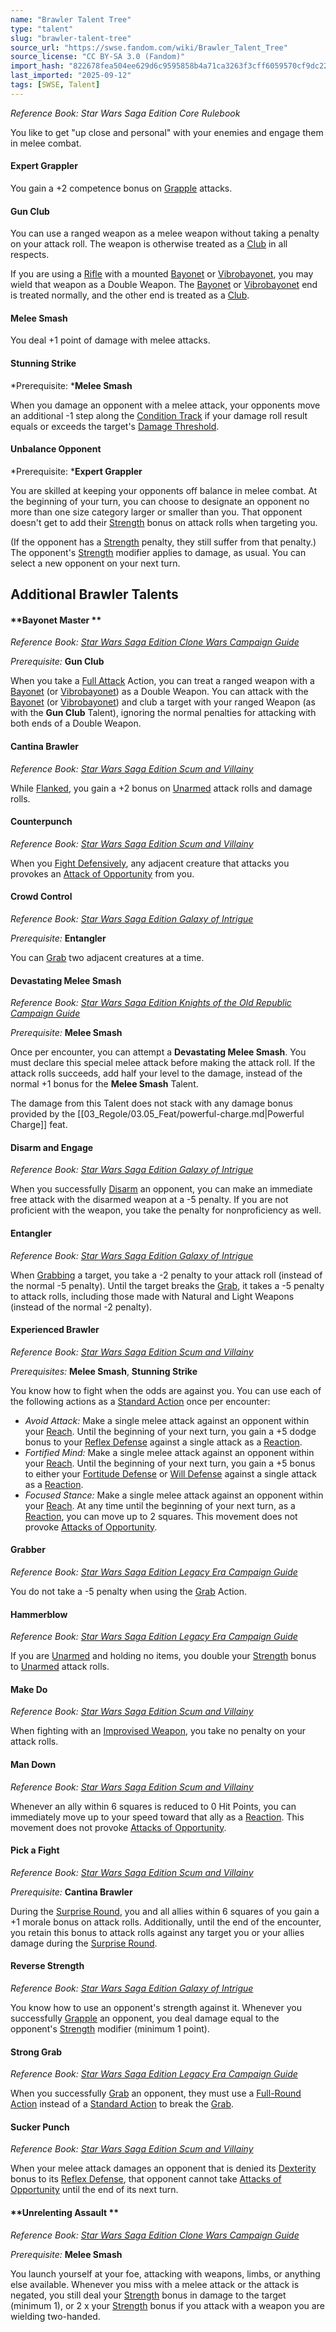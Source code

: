 ```yaml
---
name: "Brawler Talent Tree"
type: "talent"
slug: "brawler-talent-tree"
source_url: "https://swse.fandom.com/wiki/Brawler_Talent_Tree"
source_license: "CC BY-SA 3.0 (Fandom)"
import_hash: "822678fea504ee629d6c9595858b4a71ca3263f3cff6059570cf9dc22139ec11"
last_imported: "2025-09-12"
tags: [SWSE, Talent]
---
```

*Reference Book: Star Wars Saga Edition Core Rulebook*

You like to get "up close and personal" with your enemies and engage them in melee combat.

#### **Expert Grappler**
You gain a +2 competence bonus on [Grapple](https://swse.fandom.com/wiki/Grapple) attacks.

#### **Gun Club**
You can use a ranged weapon as a melee weapon without taking a penalty on your attack roll. The weapon is otherwise treated as a [Club](https://swse.fandom.com/wiki/Club) in all respects.

If you are using a [Rifle](https://swse.fandom.com/wiki/Rifle) with a mounted [Bayonet](https://swse.fandom.com/wiki/Bayonet) or [Vibrobayonet](https://swse.fandom.com/wiki/Vibrobayonet), you may wield that weapon as a Double Weapon. The [Bayonet](https://swse.fandom.com/wiki/Bayonet) or [Vibrobayonet](https://swse.fandom.com/wiki/Vibrobayonet) end is treated normally, and the other end is treated as a [Club](https://swse.fandom.com/wiki/Club).

#### **Melee Smash**
You deal +1 point of damage with melee attacks.

#### **Stunning Strike**
*Prerequisite: ***Melee Smash**

When you damage an opponent with a melee attack, your opponents move an additional -1 step along the [Condition Track](https://swse.fandom.com/wiki/Condition_Track) if your damage roll result equals or exceeds the target's [Damage Threshold](https://swse.fandom.com/wiki/Damage_Threshold).

#### **Unbalance Opponent**
*Prerequisite: ***Expert Grappler**

You are skilled at keeping your opponents off balance in melee combat. At the beginning of your turn, you can choose to designate an opponent no more than one size category larger or smaller than you. That opponent doesn't get to add their [Strength](https://swse.fandom.com/wiki/Strength) bonus on attack rolls when targeting you.

(If the opponent has a [Strength](https://swse.fandom.com/wiki/Strength) penalty, they still suffer from that penalty.) The opponent's [Strength](https://swse.fandom.com/wiki/Strength) modifier applies to damage, as usual. You can select a new opponent on your next turn.

## Additional Brawler Talents

#### **Bayonet Master **
*Reference Book: [Star Wars Saga Edition Clone Wars Campaign Guide](https://swse.fandom.com/wiki/Star_Wars_Saga_Edition_Clone_Wars_Campaign_Guide)*

*Prerequisite:* **Gun Club**

When you take a [Full Attack](https://swse.fandom.com/wiki/Full_Attack) Action, you can treat a ranged weapon with a [Bayonet](https://swse.fandom.com/wiki/Bayonet) (or [Vibrobayonet](https://swse.fandom.com/wiki/Vibrobayonet)) as a Double Weapon. You can attack with the [Bayonet](https://swse.fandom.com/wiki/Bayonet) (or [Vibrobayonet](https://swse.fandom.com/wiki/Vibrobayonet)) and club a target with your ranged Weapon (as with the **Gun Club** Talent), ignoring the normal penalties for attacking with both ends of a Double Weapon.

#### **Cantina Brawler**
*Reference Book: [Star Wars Saga Edition Scum and Villainy](https://swse.fandom.com/wiki/Star_Wars_Saga_Edition_Scum_and_Villainy)*

While [Flanked](https://swse.fandom.com/wiki/Flanked), you gain a +2 bonus on [Unarmed](https://swse.fandom.com/wiki/Unarmed) attack rolls and damage rolls.

#### **Counterpunch**
*Reference Book: [Star Wars Saga Edition Scum and Villainy](https://swse.fandom.com/wiki/Star_Wars_Saga_Edition_Scum_and_Villainy)*

When you [Fight Defensively](https://swse.fandom.com/wiki/Fight_Defensively), any adjacent creature that attacks you provokes an [Attack of Opportunity](https://swse.fandom.com/wiki/Attack_of_Opportunity) from you.

#### **Crowd Control**
*Reference Book: [Star Wars Saga Edition Galaxy of Intrigue](https://swse.fandom.com/wiki/Star_Wars_Saga_Edition_Galaxy_of_Intrigue)*

*Prerequisite:* **Entangler**

You can [Grab](https://swse.fandom.com/wiki/Grab) two adjacent creatures at a time.

#### **Devastating Melee Smash**
*Reference Book: [Star Wars Saga Edition Knights of the Old Republic Campaign Guide](https://swse.fandom.com/wiki/Star_Wars_Saga_Edition_Knights_of_the_Old_Republic_Campaign_Guide)*

*Prerequisite:* **Melee Smash**

Once per encounter, you can attempt a **Devastating Melee Smash**. You must declare this special melee attack before making the attack roll. If the attack rolls succeeds, add half your level to the damage, instead of the normal +1 bonus for the **Melee Smash** Talent.

The damage from this Talent does not stack with any damage bonus provided by the [[03_Regole/03.05_Feat/powerful-charge.md|Powerful Charge]] feat.

#### **Disarm and Engage**
*Reference Book: [Star Wars Saga Edition Galaxy of Intrigue](https://swse.fandom.com/wiki/Star_Wars_Saga_Edition_Galaxy_of_Intrigue)*

When you successfully [Disarm](https://swse.fandom.com/wiki/Disarm) an opponent, you can make an immediate free attack with the disarmed weapon at a -5 penalty. If you are not proficient with the weapon, you take the penalty for nonproficiency as well.

#### **Entangler**
*Reference Book: [Star Wars Saga Edition Galaxy of Intrigue](https://swse.fandom.com/wiki/Star_Wars_Saga_Edition_Galaxy_of_Intrigue)*

When [Grabbing](https://swse.fandom.com/wiki/Grabbing) a target, you take a -2 penalty to your attack roll (instead of the normal -5 penalty). Until the target breaks the [Grab](https://swse.fandom.com/wiki/Grab), it takes a -5 penalty to attack rolls, including those made with Natural and Light Weapons (instead of the normal -2 penalty).

#### **Experienced Brawler**
*Reference Book: [Star Wars Saga Edition Scum and Villainy](https://swse.fandom.com/wiki/Star_Wars_Saga_Edition_Scum_and_Villainy)*

*Prerequisites:* **Melee Smash**, **Stunning Strike**

You know how to fight when the odds are against you. You can use each of the following actions as a [Standard Action](https://swse.fandom.com/wiki/Standard_Action) once per encounter:
- *Avoid Attack:* Make a single melee attack against an opponent within your [Reach](https://swse.fandom.com/wiki/Reach). Until the beginning of your next turn, you gain a +5 dodge bonus to your [Reflex Defense](https://swse.fandom.com/wiki/Reflex_Defense) against a single attack as a [Reaction](https://swse.fandom.com/wiki/Reaction).
- *Fortified Mind:* Make a single melee attack against an opponent within your [Reach](https://swse.fandom.com/wiki/Reach). Until the beginning of your next turn, you gain a +5 bonus to either your [Fortitude Defense](https://swse.fandom.com/wiki/Fortitude_Defense) or [Will Defense](https://swse.fandom.com/wiki/Will_Defense) against a single attack as a [Reaction](https://swse.fandom.com/wiki/Reaction).
- *Focused Stance:* Make a single melee attack against an opponent within your [Reach](https://swse.fandom.com/wiki/Reach). At any time until the beginning of your next turn, as a [Reaction](https://swse.fandom.com/wiki/Reaction), you can move up to 2 squares. This movement does not provoke [Attacks of Opportunity](https://swse.fandom.com/wiki/Attacks_of_Opportunity).

#### **Grabber**
*Reference Book: [Star Wars Saga Edition Legacy Era Campaign Guide](https://swse.fandom.com/wiki/Star_Wars_Saga_Edition_Legacy_Era_Campaign_Guide)*

You do not take a -5 penalty when using the [Grab](https://swse.fandom.com/wiki/Grab) Action.

#### **Hammerblow**
*Reference Book: [Star Wars Saga Edition Legacy Era Campaign Guide](https://swse.fandom.com/wiki/Star_Wars_Saga_Edition_Legacy_Era_Campaign_Guide)*

If you are [Unarmed](https://swse.fandom.com/wiki/Unarmed) and holding no items, you double your [Strength](https://swse.fandom.com/wiki/Strength) bonus to [Unarmed](https://swse.fandom.com/wiki/Unarmed) attack rolls.

#### **Make Do**
*Reference Book: [Star Wars Saga Edition Scum and Villainy](https://swse.fandom.com/wiki/Star_Wars_Saga_Edition_Scum_and_Villainy)*

When fighting with an [Improvised Weapon](https://swse.fandom.com/wiki/Improvised_Weapon), you take no penalty on your attack rolls.

#### **Man Down**
*Reference Book: [Star Wars Saga Edition Scum and Villainy](https://swse.fandom.com/wiki/Star_Wars_Saga_Edition_Scum_and_Villainy)*

Whenever an ally within 6 squares is reduced to 0 Hit Points, you can immediately move up to your speed toward that ally as a [Reaction](https://swse.fandom.com/wiki/Reaction). This movement does not provoke [Attacks of Opportunity](https://swse.fandom.com/wiki/Attacks_of_Opportunity).

#### **Pick a Fight**
*Reference Book: [Star Wars Saga Edition Scum and Villainy](https://swse.fandom.com/wiki/Star_Wars_Saga_Edition_Scum_and_Villainy)*

*Prerequisite:* **Cantina Brawler**

During the [Surprise Round](https://swse.fandom.com/wiki/Surprise_Round), you and all allies within 6 squares of you gain a +1 morale bonus on attack rolls. Additionally, until the end of the encounter, you retain this bonus to attack rolls against any target you or your allies damage during the [Surprise Round](https://swse.fandom.com/wiki/Surprise_Round).

#### **Reverse Strength**
*Reference Book: [Star Wars Saga Edition Galaxy of Intrigue](https://swse.fandom.com/wiki/Star_Wars_Saga_Edition_Galaxy_of_Intrigue)*

You know how to use an opponent's strength against it. Whenever you successfully [Grapple](https://swse.fandom.com/wiki/Grapple) an opponent, you deal damage equal to the opponent's [Strength](https://swse.fandom.com/wiki/Strength) modifier (minimum 1 point).

#### **Strong Grab**
*Reference Book: [Star Wars Saga Edition Legacy Era Campaign Guide](https://swse.fandom.com/wiki/Star_Wars_Saga_Edition_Legacy_Era_Campaign_Guide)*

When you successfully [Grab](https://swse.fandom.com/wiki/Grab) an opponent, they must use a [Full-Round Action](https://swse.fandom.com/wiki/Full-Round_Action) instead of a [Standard Action](https://swse.fandom.com/wiki/Standard_Action) to break the [Grab](https://swse.fandom.com/wiki/Grab).

#### **Sucker Punch**
*Reference Book: [Star Wars Saga Edition Scum and Villainy](https://swse.fandom.com/wiki/Star_Wars_Saga_Edition_Scum_and_Villainy)*

When your melee attack damages an opponent that is denied its [Dexterity](https://swse.fandom.com/wiki/Dexterity) bonus to its [Reflex Defense](https://swse.fandom.com/wiki/Reflex_Defense), that opponent cannot take [Attacks of Opportunity](https://swse.fandom.com/wiki/Attacks_of_Opportunity) until the end of its next turn.

#### **Unrelenting Assault **
*Reference Book: [Star Wars Saga Edition Clone Wars Campaign Guide](https://swse.fandom.com/wiki/Star_Wars_Saga_Edition_Clone_Wars_Campaign_Guide)*

*Prerequisite:* **Melee Smash**

You launch yourself at your foe, attacking with weapons, limbs, or anything else available. Whenever you miss with a melee attack or the attack is negated, you still deal your [Strength](https://swse.fandom.com/wiki/Strength) bonus in damage to the target (minimum 1), or 2 x your [Strength](https://swse.fandom.com/wiki/Strength) bonus if you attack with a weapon you are wielding two-handed.